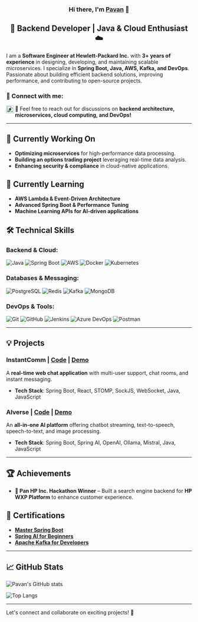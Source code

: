 <h3 align="center">
Hi there, I'm <a href="" target="_blank" rel="noreferrer">Pavan</a> 👋
</h3>

<h2 align="center">
🚀 Backend Developer | Java & Cloud Enthusiast ☁️
</h2> 

I am a **Software Engineer at Hewlett-Packard Inc.** with **3+ years of experience** in designing, developing, and maintaining scalable microservices. I specialize in **Spring Boot, Java, AWS, Kafka, and DevOps**. Passionate about building efficient backend solutions, improving performance, and contributing to open-source projects.

### 🔗 Connect with me:

<a href="https://www.linkedin.com/in/pavan-gupta-0bab91192/"><img align="left" src="https://raw.githubusercontent.com/yushi1007/yushi1007/main/images/linkedin.svg" alt="Pavan | LinkedIn" width="21px"/></a>
- 💬 Feel free to reach out for discussions on **backend architecture, microservices, cloud computing, and DevOps!**

---

## 🔭 Currently Working On
- **Optimizing microservices** for high-performance data processing.
- **Building an options trading project** leveraging real-time data analysis.
- **Enhancing security & compliance** in cloud-native applications.

## 🌱 Currently Learning
- **AWS Lambda & Event-Driven Architecture**
- **Advanced Spring Boot & Performance Tuning**
- **Machine Learning APIs for AI-driven applications**

## 🛠️ Technical Skills

### Backend & Cloud:
![Java](https://img.shields.io/badge/Java-%23ED8B00.svg?style=for-the-badge&logo=openjdk&logoColor=white)
![Spring Boot](https://img.shields.io/badge/Spring%20Boot-%236DB33F.svg?style=for-the-badge&logo=spring&logoColor=white)
![AWS](https://img.shields.io/badge/AWS-%23FF9900.svg?style=for-the-badge&logo=amazon-aws&logoColor=white)
![Docker](https://img.shields.io/badge/Docker-%230db7ed.svg?style=for-the-badge&logo=docker&logoColor=white)
![Kubernetes](https://img.shields.io/badge/Kubernetes-%23326CE5.svg?style=for-the-badge&logo=kubernetes&logoColor=white)

### Databases & Messaging:
![PostgreSQL](https://img.shields.io/badge/PostgreSQL-%23316192.svg?style=for-the-badge&logo=postgresql&logoColor=white)
![Redis](https://img.shields.io/badge/Redis-%23DC382D.svg?style=for-the-badge&logo=redis&logoColor=white)
![Kafka](https://img.shields.io/badge/Kafka-%23000000.svg?style=for-the-badge&logo=apache-kafka&logoColor=white)
![MongoDB](https://img.shields.io/badge/MongoDB-%2347A248.svg?style=for-the-badge&logo=mongodb&logoColor=white)

### DevOps & Tools:
![Git](https://img.shields.io/badge/Git-%23F05033.svg?style=for-the-badge&logo=git&logoColor=white)
![GitHub](https://img.shields.io/badge/GitHub-%23121011.svg?style=for-the-badge&logo=github&logoColor=white)
![Jenkins](https://img.shields.io/badge/Jenkins-%23D24939.svg?style=for-the-badge&logo=jenkins&logoColor=white)
![Azure DevOps](https://img.shields.io/badge/Azure%20DevOps-%23007ACC.svg?style=for-the-badge&logo=azure-devops&logoColor=white)
![Postman](https://img.shields.io/badge/Postman-%23FF6C37.svg?style=for-the-badge&logo=postman&logoColor=white)

---

## 💡 Projects

### **InstantComm** | [Code](https://github.com/Pavangupta0407/chat_application_service) | [Demo](https://drive.google.com/file/d/1A0JCwIpfTuwico0vCIKnAagMW-j7e_9d/view?usp=drive_link)
A **real-time web chat application** with multi-user support, chat rooms, and instant messaging.
- **Tech Stack**: Spring Boot, React, STOMP, SockJS, WebSocket, Java, JavaScript

### **AIverse** | [Code](https://github.com/Pavangupta0407/openAi_demo) | [Demo](https://drive.google.com/file/d/1-Ya4WKsNGJdnOj78nmJdRCBIDJmbjKrZ/view?usp=drive_link)
An **all-in-one AI platform** offering chatbot streaming, text-to-speech, speech-to-text, and image processing.
- **Tech Stack**: Spring Boot, Spring AI, OpenAI, Ollama, Mistral, Java, JavaScript

---

## 🏆 Achievements
- **🏅 Pan HP Inc. Hackathon Winner** – Built a search engine backend for **HP WXP Platform** to enhance customer experience.

## 📜 Certifications
- **[Master Spring Boot](https://drive.google.com/file/d/1pGNLmme4gTXv3-_ofyRPdJLB-YSruXOK/view?usp=drive_link)**
- **[Spring AI for Beginners](https://drive.google.com/file/d/1taF5CaMz4Sd57frUCMfbOarVI-vSLxnm/view?usp=drive_link)**
- **[Apache Kafka for Developers](https://drive.google.com/file/d/1FphwN0tp-ezWa5rtbSM03-rWoGubA-fw/view?usp=drive_link)**

---

## 📈 GitHub Stats  

![Pavan's GitHub stats](https://github-readme-stats.vercel.app/api?username=Pavangupta0407&show_icons=true&theme=radical)

![Top Langs](https://github-readme-stats.vercel.app/api/top-langs/?username=Pavangupta0407&layout=compact&theme=radical)

---

Let's connect and collaborate on exciting projects! 🚀
